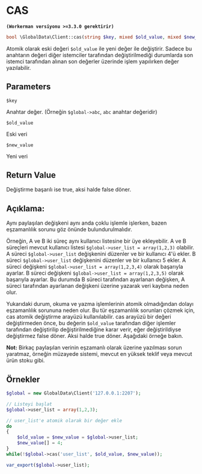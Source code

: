 # CAS

**``` (Workerman versiyonu >=3.3.0 gerektirir) ```**

```php
bool \GlobalData\Client::cas(string $key, mixed $old_value, mixed $new_value)
```

Atomik olarak eski değeri ```$old_value``` ile yeni değer ile değiştirir. Sadece bu anahtarın değeri diğer istemciler tarafından değiştirilmediği durumlarda son istemci tarafından alınan son değerler üzerinde işlem yapılırken değer yazılabilir.


## Parameters

 ``` $key ```

Anahtar değer. (Örneğin ```$global->abc```, ```abc``` anahtar değeridir)

 ``` $old_value ```

Eski veri

 ``` $new_value ```

Yeni veri

## Return Value

Değiştirme başarılı ise true, aksi halde false döner.

## Açıklama:

Aynı paylaşılan değişkeni aynı anda çoklu işlemle işlerken, bazen eşzamanlılık sorunu göz önünde bulundurulmalıdır.

Örneğin, A ve B iki süreç aynı kullanıcı listesine bir üye ekleyebilir.
A ve B süreçleri mevcut kullanıcı listesi ```$global->user_list = array(1,2,3)``` olabilir.
A süreci ```$global->user_list``` değişkenini düzenler ve bir kullanıcı 4'ü ekler.
B süreci ```$global->user_list``` değişkenini düzenler ve bir kullanıcı 5 ekler.
A süreci değişkeni ```$global->user_list = array(1,2,3,4)``` olarak başarıyla ayarlar.
B süreci değişkeni ```$global->user_list = array(1,2,3,5)``` olarak başarıyla ayarlar.
Bu durumda B süreci tarafından ayarlanan değişken, A süreci tarafından ayarlanan değişkeni üzerine yazarak veri kaybına neden olur.

Yukarıdaki durum, okuma ve yazma işlemlerinin atomik olmadığından dolayı eşzamanlılık sorununa neden olur.
Bu tür eşzamanlılık sorunları çözmek için, cas atomik değiştirme arayüzü kullanılabilir.
cas arayüzü bir değeri değiştirmeden önce,
bu değerin ```$old_value``` tarafından diğer işlemler tarafından değiştirilip değiştirilmediğine karar verir,
eğer değiştirildiyse değiştirmez false döner. Aksi halde true döner.
Aşağıdaki örneğe bakın.

**Not:** Birkaç paylaşılan verinin eşzamanlı olarak üzerine yazılması sorun yaratmaz, örneğin müzayede sistemi, mevcut en yüksek teklif veya mevcut ürün stoku gibi.

## Örnekler

```php
$global = new GlobalData\Client('127.0.0.1:2207');

// Listeyi başlat
$global->user_list = array(1,2,3);

// user_list'e atomik olarak bir değer ekle
do
{
    $old_value = $new_value = $global->user_list;
    $new_value[] = 4;
}
while(!$global->cas('user_list', $old_value, $new_value));

var_export($global->user_list);
```
